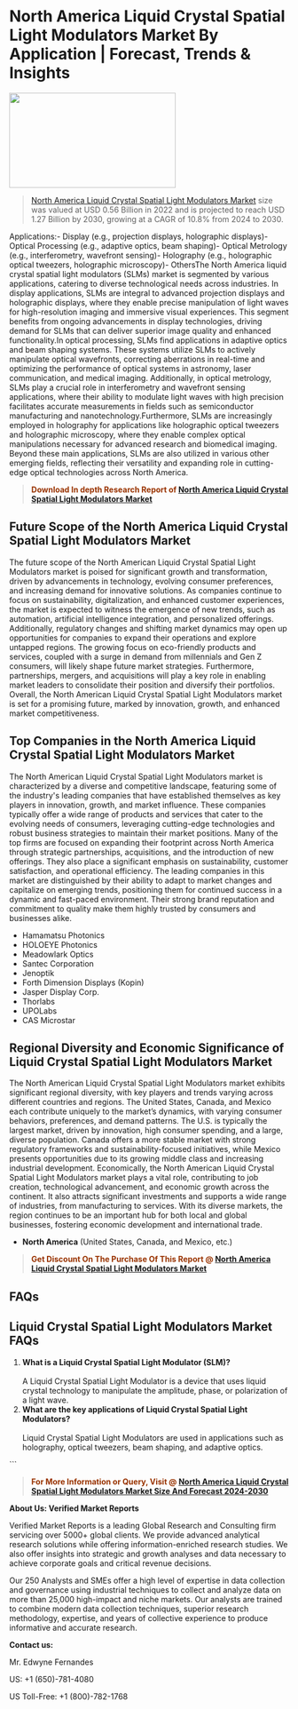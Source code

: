 <p><h1>North America Liquid Crystal Spatial Light Modulators Market By Application | Forecast, Trends & Insights</h1><p><img class="aligncenter size-medium wp-image-105565" src="https://ffe5etoiles.com/wp-content/uploads/2025/01/MST7-300x171.png" alt="" width="300" height="171" /></p><blockquote><p><a href="https://www.verifiedmarketreports.com/download-sample/?rid=451228&utm_source=Github-NA&utm_medium=351" target="_blank">North America Liquid Crystal Spatial Light Modulators Market</a> size was valued at USD 0.56 Billion in 2022 and is projected to reach USD 1.27 Billion by 2030, growing at a CAGR of 10.8% from 2024 to 2030.</p></blockquote>Applications:- Display (e.g., projection displays, holographic displays)- Optical Processing (e.g., adaptive optics, beam shaping)- Optical Metrology (e.g., interferometry, wavefront sensing)- Holography (e.g., holographic optical tweezers, holographic microscopy)- OthersThe North America liquid crystal spatial light modulators (SLMs) market is segmented by various applications, catering to diverse technological needs across industries. In display applications, SLMs are integral to advanced projection displays and holographic displays, where they enable precise manipulation of light waves for high-resolution imaging and immersive visual experiences. This segment benefits from ongoing advancements in display technologies, driving demand for SLMs that can deliver superior image quality and enhanced functionality.In optical processing, SLMs find applications in adaptive optics and beam shaping systems. These systems utilize SLMs to actively manipulate optical wavefronts, correcting aberrations in real-time and optimizing the performance of optical systems in astronomy, laser communication, and medical imaging. Additionally, in optical metrology, SLMs play a crucial role in interferometry and wavefront sensing applications, where their ability to modulate light waves with high precision facilitates accurate measurements in fields such as semiconductor manufacturing and nanotechnology.Furthermore, SLMs are increasingly employed in holography for applications like holographic optical tweezers and holographic microscopy, where they enable complex optical manipulations necessary for advanced research and biomedical imaging. Beyond these main applications, SLMs are also utilized in various other emerging fields, reflecting their versatility and expanding role in cutting-edge optical technologies across North America.</p><blockquote><p><span style="color: #993300;"><strong>Download In depth Research Report of <a href="https://www.verifiedmarketreports.com/download-sample/?rid=451228&utm_source=Github-NA&utm_medium=351">North America Liquid Crystal Spatial Light Modulators Market</a></strong></span></p></blockquote><h2>Future Scope of the North America Liquid Crystal Spatial Light Modulators Market</h2><p>The future scope of the North American Liquid Crystal Spatial Light Modulators market is poised for significant growth and transformation, driven by advancements in technology, evolving consumer preferences, and increasing demand for innovative solutions. As companies continue to focus on sustainability, digitalization, and enhanced customer experiences, the market is expected to witness the emergence of new trends, such as automation, artificial intelligence integration, and personalized offerings. Additionally, regulatory changes and shifting market dynamics may open up opportunities for companies to expand their operations and explore untapped regions. The growing focus on eco-friendly products and services, coupled with a surge in demand from millennials and Gen Z consumers, will likely shape future market strategies. Furthermore, partnerships, mergers, and acquisitions will play a key role in enabling market leaders to consolidate their position and diversify their portfolios. Overall, the North American Liquid Crystal Spatial Light Modulators market is set for a promising future, marked by innovation, growth, and enhanced market competitiveness.</p><h2>Top Companies in the North America Liquid Crystal Spatial Light Modulators Market</h2><p>The North American Liquid Crystal Spatial Light Modulators market is characterized by a diverse and competitive landscape, featuring some of the industry's leading companies that have established themselves as key players in innovation, growth, and market influence. These companies typically offer a wide range of products and services that cater to the evolving needs of consumers, leveraging cutting-edge technologies and robust business strategies to maintain their market positions. Many of the top firms are focused on expanding their footprint across North America through strategic partnerships, acquisitions, and the introduction of new offerings. They also place a significant emphasis on sustainability, customer satisfaction, and operational efficiency. The leading companies in this market are distinguished by their ability to adapt to market changes and capitalize on emerging trends, positioning them for continued success in a dynamic and fast-paced environment. Their strong brand reputation and commitment to quality make them highly trusted by consumers and businesses alike.</p><p><ul><li>Hamamatsu Photonics </li><li> HOLOEYE Photonics </li><li> Meadowlark Optics </li><li> Santec Corporation </li><li> Jenoptik </li><li> Forth Dimension Displays (Kopin) </li><li> Jasper Display Corp. </li><li> Thorlabs </li><li> UPOLabs </li><li> CAS Microstar</li></ul></p><h2>Regional Diversity and Economic Significance of Liquid Crystal Spatial Light Modulators Market</h2><p>The North American Liquid Crystal Spatial Light Modulators market exhibits significant regional diversity, with key players and trends varying across different countries and regions. The United States, Canada, and Mexico each contribute uniquely to the market’s dynamics, with varying consumer behaviors, preferences, and demand patterns. The U.S. is typically the largest market, driven by innovation, high consumer spending, and a large, diverse population. Canada offers a more stable market with strong regulatory frameworks and sustainability-focused initiatives, while Mexico presents opportunities due to its growing middle class and increasing industrial development. Economically, the North American Liquid Crystal Spatial Light Modulators market plays a vital role, contributing to job creation, technological advancement, and economic growth across the continent. It also attracts significant investments and supports a wide range of industries, from manufacturing to services. With its diverse markets, the region continues to be an important hub for both local and global businesses, fostering economic development and international trade.</p><ul> <li><strong>North America</strong> (United States, Canada, and Mexico, etc.)</li></ul><blockquote><p><span style="color: #993300;"><strong>Get Discount On The Purchase Of This Report @ <a href="https://www.verifiedmarketreports.com/ask-for-discount/?rid=451228&utm_source=Github-NA&utm_medium=351">North America Liquid Crystal Spatial Light Modulators Market</a></strong></span></p></blockquote><h2>FAQs</h2><p> <h2>Liquid Crystal Spatial Light Modulators Market FAQs</h1> <ol> <li><strong>What is a Liquid Crystal Spatial Light Modulator (SLM)?</div><div></strong><br>A Liquid Crystal Spatial Light Modulator is a device that uses liquid crystal technology to manipulate the amplitude, phase, or polarization of a light wave.</li> <li><strong>What are the key applications of Liquid Crystal Spatial Light Modulators?</div><div></strong><br>Liquid Crystal Spatial Light Modulators are used in applications such as holography, optical tweezers, beam shaping, and adaptive optics.</li> <!-- ... (more FAQs and answers) ...--> </ol></body></html>```</p><blockquote><p><span style="color: #993300;"><strong>For More Information or Query, Visit @ <a href="https://www.verifiedmarketreports.com/product/liquid-crystal-spatial-light-modulators-market/">North America Liquid Crystal Spatial Light Modulators Market Size And Forecast 2024-2030</a></strong></span></p></blockquote><p><strong>About Us: Verified Market Reports</strong></p><p>Verified Market Reports is a leading Global Research and Consulting firm servicing over 5000+ global clients. We provide advanced analytical research solutions while offering information-enriched research studies. We also offer insights into strategic and growth analyses and data necessary to achieve corporate goals and critical revenue decisions.</p><p>Our 250 Analysts and SMEs offer a high level of expertise in data collection and governance using industrial techniques to collect and analyze data on more than 25,000 high-impact and niche markets. Our analysts are trained to combine modern data collection techniques, superior research methodology, expertise, and years of collective experience to produce informative and accurate research.</p><p><strong>Contact us:</strong></p><p>Mr. Edwyne Fernandes</p><p>US: +1 (650)-781-4080</p><p>US Toll-Free: +1 (800)-782-1768</p>
